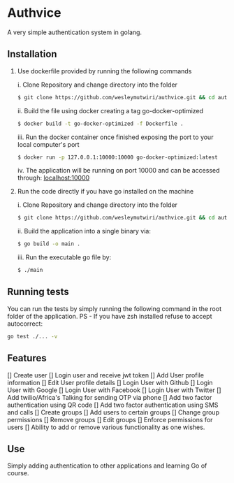 # Authvice

A very simple authentication system in golang.

## Installation

1. Use dockerfile provided by running the following commands
    
    i. Clone Repository and change directory into the folder
    ```bash
    $ git clone https://github.com/wesleymutwiri/authvice.git && cd authvice
    ```
    ii. Build the file using docker creating a tag go-docker-optimized
    ```bash
    $ docker build -t go-docker-optimized -f Dockerfile .
    ```
    iii. Run the docker container once finished exposing the port to your local computer's port
    ```bash
    $ docker run -p 127.0.0.1:10000:10000 go-docker-optimized:latest
    ```
    iv. The application will be running on port 10000 and can be accessed through: [localhost:10000](http://localhost:10000)

2. Run the code directly if you have go installed on the machine

    i. Clone Repository and change directory into the folder
    ```bash
    $ git clone https://github.com/wesleymutwiri/authvice.git && cd authvice
    ```
    ii. Build the application into a single binary via:
    ```bash
    $ go build -o main .
    ```
    iii. Run the executable go file by:
    ```bash
    $ ./main
    ```

## Running tests
You can run the tests by simply running the following command in the root folder of the application. PS - If you have zsh installed refuse to accept autocorrect:
```bash 
go test ./... -v 
```

## Features

[] Create user
[] Login user and receive jwt token
[] Add User profile information
[] Edit User profile details
[] Login User with Github
[] Login User with Google
[] Login User with Facebook
[] Login User with Twitter
[] Add twilio/Africa's Talking for sending OTP via phone
[] Add two factor authentication using QR code
[] Add two factor authentication using SMS and calls
[] Create groups
[] Add users to certain groups
[] Change group permissions
[] Remove groups 
[] Edit groups
[] Enforce permissions for users
[] Ability to add or remove various functionality as one wishes.

## Use

Simply adding authentication to other applications and learning Go of course.